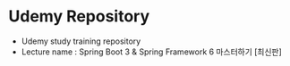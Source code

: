 # Udemy Repository

- Udemy study training repository
- Lecture name : Spring Boot 3 & Spring Framework 6 마스터하기 [최신판]
